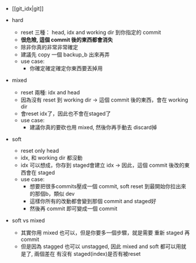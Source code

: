 
- [[git_idx|git]]


- hard
    - reset 三種： head, idx and working dir  到你指定的 commit
    - **很危險, 這個 commit 後的東西都會消失**
    - 除非你真的非常非常確定
    - 建議先 copy 一個 backup_b 出來再弄
    - use case:
	    - 你確定確定確定你東西要丟掉用
- mixed
    - reset 兩種: idx and head
    - 因為沒有 reset 到 working dir → 這個 commit 後的東西，會在 working dir
    - 會reset idx了，因此也不會在staged了
    - use case:
	    - 建議你真的要砍也用 mixed, 然後你再手動去 discard掉
- soft
    - reset only head
    - idx, 和 working dir 都沒動
    - idx 可以想成，你存到 staged會建立 idx → 因此，這個 commit 後改的東西會在 staged
    - use case:
        - 想要把很多commits壓成一個 commit, soft reset 到最開始你拉出來的那個b，類似 dev
        - 這樣你所有的改動都會變到那個 commit and staged好
        - 然後再 commit 即可變成一個 commit
- soft vs mixed
    - 其實你用 mixed 也可以，但是你要多一個步驟，就是需要 重新 staged 再 commit
    - 但是因為 stagged 也可以 unstagged, 因此 mixed and soft 都可以用就是了, 兩個差在 有沒有 staged(index)是否有被reset